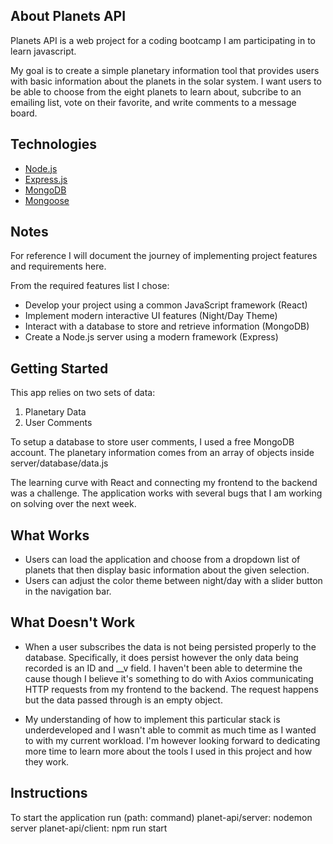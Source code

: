 ## About Planets API

Planets API is a web project for a coding bootcamp I am participating in to learn javascript. 

My goal is to create a simple planetary information tool that provides users with basic information about the planets in the solar system. I want users to be able to choose from the eight planets to learn about, subcribe to an emailing list, vote on their favorite, and write comments to a message board.

## Technologies

- [Node.js](https://nodejs.org/)
- [Express.js](https://expressjs.com/)
- [MongoDB](https://www.mongodb.com/)
- [Mongoose](https://www.npmjs.com/package/mongoose)

## Notes

For reference I will document the journey of implementing project features and requirements here.

From the required features list I chose:
- Develop your project using a common JavaScript framework (React)
- Implement modern interactive UI features (Night/Day Theme)
- Interact with a database to store and retrieve information (MongoDB)
- Create a Node.js server using a modern framework (Express)

## Getting Started

This app relies on two sets of data:

1. Planetary Data
2. User Comments

To setup a database to store user comments, I used a free MongoDB account. The planetary information comes from an array of objects inside server/database/data.js

The learning curve with React and connecting my frontend to the backend was a challenge. The application works with several bugs that I am working on solving over the next week. 

## What Works

- Users can load the application and choose from a dropdown list of planets that then display basic information about the given selection. 
- Users can adjust the color theme between night/day with a slider button in the navigation bar.

## What Doesn't Work

- When a user subscribes the data is not being persisted properly to the database. Specifically, it does persist however the only data being recorded is an ID and __v field. I haven't been able to determine the cause though I believe it's something to do with Axios communicating HTTP requests from my frontend to the backend. The request happens but the data passed through is an empty object.

- My understanding of how to implement this particular stack is underdeveloped and I wasn't able to commit as much time as I wanted to with my current workload. I'm however looking forward to dedicating more time to learn more about the tools I used in this project and how they work.

## Instructions

To start the application run
(path: command)
planet-api/server: nodemon server
planet-api/client: npm run start
